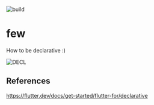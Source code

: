 ![build](https://github.com/Few-UI/few/workflows/build/badge.svg)

# few
How to be declarative :)

![DECL](./doc/stateMgmt.png)


## References
https://flutter.dev/docs/get-started/flutter-for/declarative

